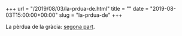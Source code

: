 +++
url = "/2019/08/03/la-prdua-de.html"
title = ""
date = "2019-08-03T15:00:00+00:00"
slug = "la-prdua-de"
+++

La pèrdua de la gràcia: [segona part](https://telegra.ph/La-pèrdua-de-la-gràcia-23-08-02).
